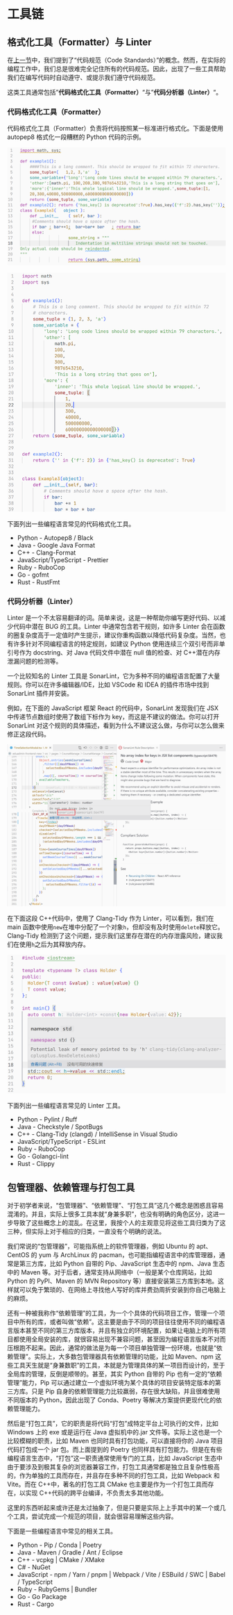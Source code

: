 # 工具链

## 格式化工具（Formatter）与 Linter

在[上一节](coding-standards.md)中，我们提到了“代码规范（Code Standards）”的概念。然而，在实际的编程工作中，我们总是很难完全记住所有的代码规范。因此，出现了一些工具帮助我们在编写代码时自动遵守、或提示我们遵守代码规范。

这类工具通常包括”**代码格式化工具（Formatter）**“与”**代码分析器（Linter）**“。

### 代码格式化工具（Formatter）

代码格式化工具（Formatter）负责将代码按照某一标准进行格式化。下面是使用 autopep8 格式化一段糟糕的 Python 代码的示例。

![Before](img/toolchain/autopep8-Before.png)

![After](img/toolchain/autopep8-After.png)

下面列出一些编程语言常见的代码格式化工具。

- Python - Autopep8 / Black
- Java - Google Java Format
- C++ - Clang-Format
- JavaScript/TypeScript - Prettier
- Ruby - RuboCop
- Go - gofmt
- Rust - RustFmt

### 代码分析器（Linter）

Linter 是一个不太容易翻译的词。简单来说，这是一种帮助你编写更好代码、以减少代码中潜在 BUG 的工具。Linter 中通常包含若干规则，如许多 Linter 会在函数的圈复杂度高于一定值时产生提示，建议你重构函数以降低代码复杂度。当然，也有许多针对不同编程语言的特定规则，如建议 Python 使用连续三个双引号而非单引号作为 docstring、对 Java 代码文件中潜在 null 值的检查、对 C++潜在内存泄漏问题的检测等。

一个比较知名的 Linter 工具是 SonarLint，它为多种不同的编程语言配置了大量规则。你可以在许多编辑器/IDE，比如 VSCode 和 IDEA 的插件市场中找到 SonarLint 插件并安装。

例如，在下面的 JavaScript 框架 React 的代码中，SonarLint 发现我们在 JSX 中传递节点数组时使用了数组下标作为 key，而这是不建议的做法。你可以打开 SonarLint 对这个规则的具体描述，看到为什么不建议这么做，与你可以怎么做来修正这段代码。

![Sonarlint Example](img/toolchain/sonarlint-example.png)

在下面这段 C++代码中，使用了 Clang-Tidy 作为 Linter，可以看到，我们在 main 函数中使用`new`在堆中分配了一个对象`h`，但却没有及时使用`delete`释放它。Clang-Tidy 检测到了这个问题，提示我们这里存在潜在的内存泄露风险，建议我们在使用`h`之后为其释放内存。

![Clang-Tidy Example](img/toolchain/clang-tidy-example.png)

下面列出一些编程语言常见的 Linter 工具。

- Python - Pylint / Ruff
- Java - Checkstyle / SpotBugs
- C++ - Clang-Tidy (clangd) / IntelliSense in Visual Studio
- JavaScript/TypeScript - ESLint
- Ruby - RuboCop
- Go - Golangci-lint
- Rust - Clippy

## 包管理器、依赖管理与打包工具

对于初学者来说，“包管理器”、“依赖管理”、“打包工具”这几个概念是困惑且容易混淆的。并且，实际上很多工具本就“身兼多职”，也没有明确的角色区分，这进一步导致了这些概念上的混乱。在这里，我按个人的主观意见将这些工具归类为了这三种，但实际上对于相应的归类，一直没有个明确的说法。

我们常说的“包管理器”，可能指系统上的软件管理器，例如 Ubuntu 的 apt、CentOS 的 yum 与 ArchLinux 的 pacman，也可能指编程语言中的库管理器，通常是第三方库，比如 Python 自带的 Pip、JavaScript 生态中的 npm、Java 生态中的 Maven 等。对于后者，通常支持从网络中（一般是某个仓库网站，比如 Python 的 PyPI、Maven 的 MVN Repository 等）直接安装第三方库到本地。这样就可以免于繁琐的、在网络上寻找他人写好的库并费劲周折安装到你自己电脑上的麻烦。

还有一种被我称作“依赖管理”的工具，为一个个具体的代码项目工作，管理一个项目中所有的库，或者叫做“依赖”。这主要是由于不同的项目往往使用不同的编程语言版本甚至不同的第三方库版本，并且有独立的环境配置，如果让电脑上的所有项目都使用全局安装的库，就很容易出现不兼容问题，甚至因为编程语言版本不对而压根跑不起来。因此，通常的做法是为每一个项目单独管理一份环境，也就是“依赖管理”。实际上，大多数包管理器具有依赖管理的功能，比如 Maven、npm 这些工具天生就是“身兼数职”的工具，本就是为管理具体的某一项目而设计的，至于全局库的管理，反倒是顺带的。甚至，其实 Python 自带的 Pip 也有一定的“依赖管理”能力，Pip 可以通过建立一个虚拟环境为某个具体的项目安装特定版本的第三方库。只是 Pip 自身的依赖管理能力比较羸弱，存在很大缺陷，并且很难使用不同版本的 Python，因此出现了 Conda、Poetry 等解决方案提供更现代化的依赖管理能力。

然后是“打包工具”，它的职责是将代码“打包”成特定平台上可执行的文件，比如 Windows 上的 exe 或是运行在 Java 虚拟机中的.jar 文件等。实际上这也是一个比较模糊的职责，比如 Maven 也同时具有打包功能，可以直接将你的 Java 项目代码打包成一个 jar 包。而上面提到的 Poetry 也同样具有打包能力。但是在有些编程语言生态中，“打包”这一职责通常使用专门的工具，比如 JavaScript 生态中由于要涉及到极其复杂的浏览器兼容工作，打包工具通常都是独立且复杂性极高的，作为单独的工具而存在，并且存在多种不同的打包工具，比如 Webpack 和 Vite。而在 C++中，著名的打包工具 CMake 也主要是作为一个打包工具而存在，以实现 C++代码的跨平台编译，不负责太多其他功能。

这里的东西听起来或许还是太过抽象了，但是只要是实际上上手其中的某一个或几个工具，尝试完成一个规范的项目，就会很容易理解这些内容。

下面是一些编程语言中常见的相关工具。

- Python - Pip / Conda | Poetry
- Java - Maven / Gradle / Ant / Eclipse
- C++ - vcpkg | CMake / XMake
- C# - NuGet
- JavaScript - npm / Yarn / pnpm | Webpack / Vite / ESBuild / SWC | Babel / TypeScript
- Ruby - RubyGems | Bundler
- Go - Go Package
- Rust - Cargo
